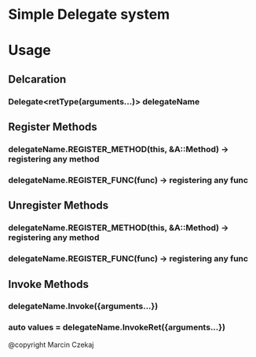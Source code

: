 # Simple Delegate system

# Usage
## Delcaration
### Delegate<retType(arguments...)> delegateName
		
## Register Methods
### delegateName.REGISTER_METHOD(this, &A::Method) -> registering any method
### delegateName.REGISTER_FUNC(func) -> registering any func
	
## Unregister Methods
### delegateName.REGISTER_METHOD(this, &A::Method) -> registering any method
### delegateName.REGISTER_FUNC(func) -> registering any func
## Invoke Methods
### delegateName.Invoke({arguments...})
### auto values = delegateName.InvokeRet({arguments...})
		
@copyright Marcin Czekaj
